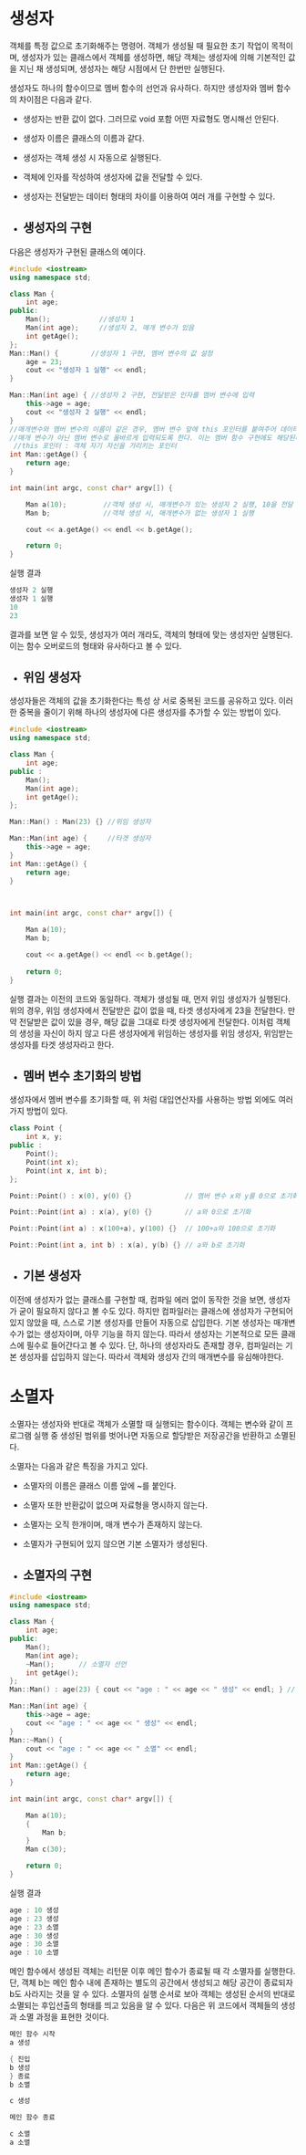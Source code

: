 # 생성자

객체를 특정 값으로 초기화해주는 명령어. 객체가 생성될 때 필요한 초기 작업이 목적이며, 생성자가 있는 클래스에서 객체를 생성하면, 해당 객체는 생성자에 의해 기본적인 값을 지닌 채
생성되며, 생성자는 해당 시점에서 단 한번만 실행된다. 

생성자도 하나의 함수이므로 멤버 함수의 선언과 유사하다. 하지만 생성자와 멤버 함수의 차이점은 다음과 같다.
+ 생성자는 반환 값이 없다. 그러므로 void 포함 어떤 자료형도 명시해선 안된다.
+ 생성자 이름은 클래스의 이름과 같다.
+ 생성자는 객체 생성 시 자동으로 실행된다.
+ 객체에 인자를 작성하여 생성자에 값을 전달할 수 있다.
+ 생성자는 전달받는 데이터 형태의 차이를 이용하여 여러 개를 구현할 수 있다.

+ ## 생성자의 구현



다음은 생성자가 구현된 클래스의 예이다.

```c++
#include <iostream>
using namespace std;

class Man {
	int age;
public:
	Man();            //생성자 1
	Man(int age);     //생성자 2, 매개 변수가 있음
	int getAge();
};
Man::Man() {        //생성자 1 구현, 멤버 변수의 값 설정
	age = 23;
	cout << "생성자 1 실행" << endl;
}

Man::Man(int age) { //생성자 2 구현, 전달받은 인자를 멤버 변수에 입력
	this->age = age;
	cout << "생성자 2 실행" << endl;		
}                         
//매개변수와 멤버 변수의 이름이 같은 경우, 멤버 변수 앞에 this 포인터를 붙여주어 데이터가
//매개 변수가 아닌 멤버 변수로 올바르게 입력되도록 한다. 이는 멤버 함수 구현에도 해당된다.
 //this 포인터 : 객체 자기 자신을 가리키는 포인터
int Man::getAge() {                    
	return age;
}

int main(int argc, const char* argv[]) {

	Man a(10);         //객체 생성 시, 매개변수가 있는 생성자 2 실행, 10을 전달
	Man b;             //객체 생성 시, 매개변수가 없는 생성자 1 실행

	cout << a.getAge() << endl << b.getAge();

	return 0;
}
```
실행 결과
```c++
생성자 2 실행
생성자 1 실행
10
23
```
결과를 보면 알 수 있듯, 생성자가 여러 개라도, 객체의 형태에 맞는 생성자만 실행된다. 이는 함수 오버로드의 형태와 유사하다고 볼 수 있다.

+ ## 위임 생성자

생성자들은 객체의 값을 초기화한다는 특성 상 서로 중복된 코드를 공유하고 있다. 이러한 중복을 줄이기 위해 하나의 생성자에 다른 생성자를 추가할 수 있는 방법이 있다.

```c++
#include <iostream>
using namespace std;

class Man {
	int age;
public :
	Man();
	Man(int age);
	int getAge();
};

Man::Man() : Man(23) {} //위임 생성자

Man::Man(int age) {     //타겟 생성자
	this->age = age;
}
int Man::getAge() {
	return age;
}



int main(int argc, const char* argv[]) {

	Man a(10);
	Man b;

	cout << a.getAge() << endl << b.getAge();
	
	return 0;
}
```
실행 결과는 이전의 코드와 동일하다. 객체가 생성될 때, 먼저 위임 생성자가 실행된다. 위의 경우, 위임 생성자에서 전달받은 값이 없을 때, 타겟 생성자에게 23을 전달한다.
만약 전달받은 값이 있을 경우, 해당 값을 그대로 타겟 생성자에게 전달한다. 이처럼 객체의 생성을 자신이 하지 않고 다른 생성자에게 위임하는 생성자를 위임 생성자, 위임받는 생성자를
타겟 생성자라고 한다.

+ ## 멤버 변수 초기화의 방법

생성자에서 멤버 변수를 초기화할 때, 위 처럼 대입연산자를 사용하는 방법 외에도 여러가지 방법이 있다.
```c++
class Point {
	int x, y;
public :
	Point();
	Point(int x);
	Point(int x, int b);
};

Point::Point() : x(0), y(0) {}             // 멤버 변수 x와 y를 0으로 초기화

Point::Point(int a) : x(a), y(0) {}        // a와 0으로 초기화

Point::Point(int a) : x(100+a), y(100) {}  // 100+a와 100으로 초기화

Point::Point(int a, int b) : x(a), y(b) {} // a와 b로 초기화

```

+ ## 기본 생성자

이전에 생성자가 없는 클래스를 구현할 때, 컴파일 에러 없이 동작한 것을 보면, 생성자가 굳이 필요하지 않다고 볼 수도 있다. 하지만 컴파일러는 클래스에 생성자가 구현되어 있지 않았을 때,
스스로 기본 생성자를 만들어 자동으로 삽입한다. 기본 생성자는 매개변수가 없는 생성자이며, 아무 기능을 하지 않는다. 따라서 생성자는 기본적으로 모든 클래스에 필수로 들어간다고 
볼 수 있다. 단, 하나의 생성자라도 존재할 경우, 컴파일러는 기본 생성자를 삽입하지 않는다. 따라서 객체와 생성자 간의 매개변수를 유심해야한다.



# 소멸자

소멸자는 생성자와 반대로 객체가 소멸할 때 실행되는 함수이다. 객체는 변수와 같이 프로그램 실행 중 생성된 범위를 벗어나면 자동으로 할당받은 저장공간을 반환하고 소멸된다.

소멸자는 다음과 같은 특징을 가지고 있다.

+ 소멸자의 이름은 클래스 이름 앞에 ~를 붙인다.
+ 소멸자 또한 반환값이 없으며 자료형을 명시하지 않는다.
+ 소멸자는 오직 한개이며, 매개 변수가 존재하지 않는다.
+ 소멸자가 구현되어 있지 않으면 기본 소멸자가 생성된다.


+ ## 소멸자의 구현
```c++
#include <iostream>
using namespace std;

class Man {
	int age;
public:
	Man();
	Man(int age);
	~Man();      // 소멸자 선언
	int getAge();
};
Man::Man() : age(23) { cout << "age : " << age << " 생성" << endl; } // 기본 생성자, age에 23 대입

Man::Man(int age) {
	this->age = age;
	cout << "age : " << age << " 생성" << endl;
}
Man::~Man() {
	cout << "age : " << age << " 소멸" << endl;
}
int Man::getAge() {
	return age;
}

int main(int argc, const char* argv[]) {

	Man a(10);
	{
		Man b;
	}
	Man c(30);

	return 0;
}
```
실행 결과
```c++
age : 10 생성
age : 23 생성
age : 23 소멸
age : 30 생성
age : 30 소멸
age : 10 소멸
```
메인 함수에서 생성된 객체는 리턴문 이후 메인 함수가 종료될 때 각 소멸자를 실행한다. 단, 객체 b는 메인 함수 내에 존재하는
별도의 공간에서 생성되고 해당 공간이 종료되자 b도 사라지는 것을 알 수 있다. 소멸자의 실행 순서로 보아 객체는 생성된 순서의 반대로 소멸되는
후입선출의 형태를 띄고 있음을 알 수 있다. 다음은 위 코드에서 객체들의 생성과 소멸 과정을 표현한 것이다.
```c++
메인 함수 시작
a 생성

{ 진입
b 생성
} 종료
b 소멸

c 생성

메인 함수 종료

c 소멸
a 소멸
```













